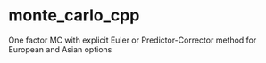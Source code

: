 # monte_carlo_cpp
One factor MC with explicit Euler or Predictor-Corrector method for European and Asian options
